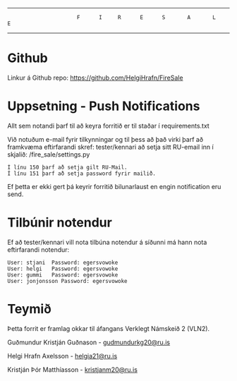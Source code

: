 
----------------------------------------------------------------------------------------------------------------------------
                          F      I     R      E      S       A       L       E
----------------------------------------------------------------------------------------------------------------------------

# Github

Linkur á Github repo: https://github.com/HelgiHrafn/FireSale


# Uppsetning - Push Notifications

Allt sem notandi þarf til að keyra forritið er til staðar í requirements.txt

Við notuðum e-mail fyrir tilkynningar og til þess að það virki þarf að framkvæma eftirfarandi skref:
    tester/kennari að setja sitt RU-email inn í skjalið:
	/fire_sale/settings.py

	Í línu 150 þarf að setja gilt RU-Mail.
	Í línu 151 þarf að setja password fyrir mailið.

Ef þetta er ekki gert þá keyrir forritið bilunarlaust en engin notification eru send.

# Tilbúnir notendur

Ef að tester/kennari vill nota tilbúna notendur á síðunni má hann nota eftirfarandi notendur:

    User: stjani  Password: egersvowoke
    User: helgi   Password: egersvowoke
    User: gummi   Password: egersvowoke
    User: jonjonsson Password: egersvowoke

# Teymið

Þetta forrit er framlag okkar til áfangans Verklegt Námskeið 2 (VLN2). 

Guðmundur Kristján Guðnason - gudmundurkg20@ru.is

Helgi Hrafn Axelsson - helgia21@ru.is

Kristján Þór Matthíasson - kristjanm20@ru.is

